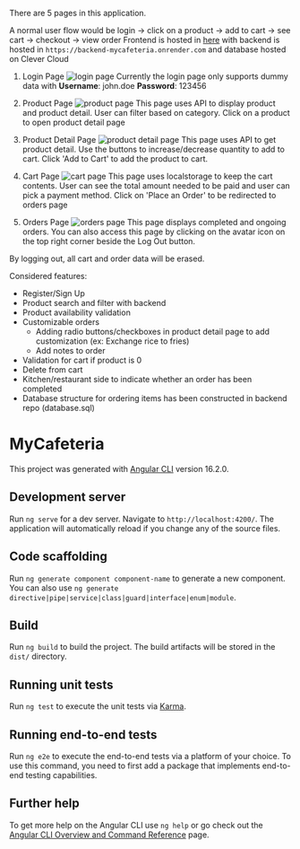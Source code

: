 There are 5 pages in this application.

A normal user flow would be login -> click on a product -> add to cart -> see cart -> checkout -> view order
Frontend is hosted in [here](https://mycafeteria.vercel.app/) with backend is hosted in `https://backend-mycafeteria.onrender.com` and database hosted on Clever Cloud

1. Login Page
![login page](https://i.imgur.com/3mEUPhb.png)
Currently the login page only supports dummy data with **Username**: john.doe **Password**: 123456

2. Product Page
![product page](https://i.imgur.com/vuFQZw3.png)
This page uses API to display product and product detail. User can filter based on category. Click on a product to open product detail page

3. Product Detail Page
![product detail page](https://i.imgur.com/NUIAxWJ.png)
This page uses API to get product detail. Use the buttons to increase/decrease quantity to add to cart. Click 'Add to Cart' to add the product to cart.

4. Cart Page
![cart page](https://i.imgur.com/szSxvr4.png)
This page uses localstorage to keep the cart contents. User can see the total amount needed to be paid and user can pick a payment method.
Click on 'Place an Order' to be redirected to orders page

5. Orders Page
![orders page](https://i.imgur.com/u6AoAOL.png)
This page displays completed and ongoing orders. You can also access this page by clicking on the avatar icon on the top right corner beside the Log Out button.

By logging out, all cart and order data will be erased.

Considered features:

- Register/Sign Up
- Product search and filter with backend
- Product availability validation
- Customizable orders
    - Adding radio buttons/checkboxes in product detail page to add customization (ex: Exchange rice to fries)
    - Add notes to order
- Validation for cart if product is 0
- Delete from cart
- Kitchen/restaurant side to indicate whether an order has been completed
- Database structure for ordering items has been constructed in backend repo (database.sql)

# MyCafeteria

This project was generated with [Angular CLI](https://github.com/angular/angular-cli) version 16.2.0.

## Development server

Run `ng serve` for a dev server. Navigate to `http://localhost:4200/`. The application will automatically reload if you change any of the source files.

## Code scaffolding

Run `ng generate component component-name` to generate a new component. You can also use `ng generate directive|pipe|service|class|guard|interface|enum|module`.

## Build

Run `ng build` to build the project. The build artifacts will be stored in the `dist/` directory.

## Running unit tests

Run `ng test` to execute the unit tests via [Karma](https://karma-runner.github.io).

## Running end-to-end tests

Run `ng e2e` to execute the end-to-end tests via a platform of your choice. To use this command, you need to first add a package that implements end-to-end testing capabilities.

## Further help

To get more help on the Angular CLI use `ng help` or go check out the [Angular CLI Overview and Command Reference](https://angular.io/cli) page.
